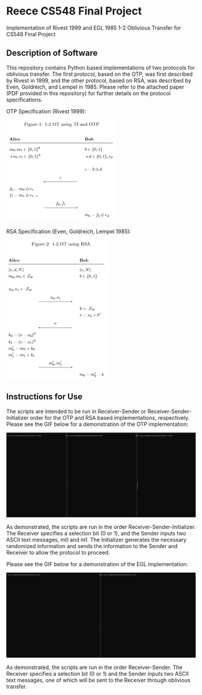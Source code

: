 # Reece CS548 Final Project
Implementation of Rivest 1999 and EGL 1985 1-2 Oblivious Transfer for CS548 Final Project


## Description of Software
This repository contains Python based implementations of two protocols for oblivious transfer. The first protocol, based on the OTP, was first described by Rivest in 1999, and the other protocol, based on RSA, was described by Even, Goldreich, and Lempel in 1985. Please refer to the attached paper (PDF provided in this repository) for further details on the protocol specifications. 

OTP Specification (Rivest 1999):

![alt text](https://github.com/reecetyl/CS548-Final-Paper/blob/master/Demo/otp.PNG)

RSA Specification (Even, Goldreich, Lempel 1985):

![alt text](https://github.com/reecetyl/CS548-Final-Paper/blob/master/Demo/rsa.PNG)

## Instructions for Use
The scripts are intended to be run in Receiver-Sender or Receiver-Sender-Initializer order for the OTP and RSA based implementations, respectively. Please see the GIF below for a demonstration of the OTP implementation:

![alt text](https://github.com/reecetyl/CS548-Final-Paper/blob/master/Demo/otp.gif)

As demonstrated, the scripts are run in the order Receiver-Sender-Initializer. The Receiver specifies a selection bit (0 or 1), and the Sender inputs two ASCII text messages, m0 and m1. The Initializer generates the necessary randomized information and sends the information to the Sender and Receiver to allow the protocol to proceed. 

Please see the GIF below for a demonstration of the EGL implementation:

![alt text](https://github.com/reecetyl/CS548-Final-Paper/blob/master/Demo/rsa.gif)

As demonstrated, the scripts are run in the order Receiver-Sender. The Receiver specifies a selection bit (0 or 1) and the Sender inputs two ASCII text messages, one of which will be sent to the Receiver through oblivious transfer. 
